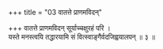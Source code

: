 +++
title = "03 वातत्ते प्राणमविदन्"

+++
वातत्ते प्राणमविदन् सूर्याच्चक्षुरहं परि ।  
यस्ते मनस्त्वयि तद्धारयामि सं वित्स्वाङ्गैर्वदजिह्वयालपन् ॥ ३ ॥
